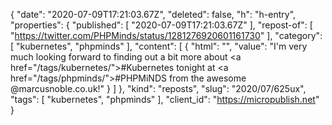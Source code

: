{
  "date": "2020-07-09T17:21:03.67Z",
  "deleted": false,
  "h": "h-entry",
  "properties": {
    "published": [
      "2020-07-09T17:21:03.67Z"
    ],
    "repost-of": [
      "https://twitter.com/PHPMinds/status/1281276920601161730"
    ],
    "category": [
      "kubernetes",
      "phpminds"
    ],
    "content": [
      {
        "html": "",
        "value": "I'm very much looking forward to finding out a bit more about <a href=\"/tags/kubernetes/\">#Kubernetes</a> tonight at <a href=\"/tags/phpminds/\">#PHPMiNDS</a> from the awesome @marcusnoble.co.uk!"
      }
    ]
  },
  "kind": "reposts",
  "slug": "2020/07/625ux",
  "tags": [
    "kubernetes",
    "phpminds"
  ],
  "client_id": "https://micropublish.net"
}
